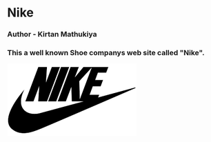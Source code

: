 <h1>Nike</h1>

<h3>Author - Kirtan Mathukiya</h3>

<h3>This a well known Shoe companys web site called "Nike".</h3>

[![Site preview](./preview.png)](https://kirtanmathukiya.github.io/Nike.github.io/#)
